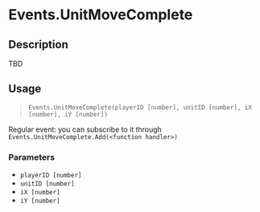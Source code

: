 # Events.UnitMoveComplete
## Description
TBD

## Usage
> `Events.UnitMoveComplete(playerID [number], unitID [number], iX [number], iY [number])`

Regular event: you can subscribe to it through `Events.UnitMoveComplete.Add(<function handler>)`

### Parameters
- `playerID [number]`
- `unitID [number]`
- `iX [number]`
- `iY [number]`